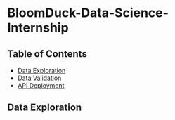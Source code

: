# BloomDuck-Data-Science-Internship

## Table of Contents
- [Data Exploration](#Data-Exploration)
- [Data Validation](#Data-Validation)
- [API Deployment](#API-Deployment)



## Data Exploration
